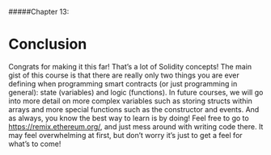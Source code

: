 #####Chapter 13:

# Conclusion

<!-- <ContentWrapp>
  <div class="imgContainer">
    <img alt="story_image_2_0" src="/images/chapter/man.svg" width="150px" height="150px">
  </div>

  <div class="itemsContainer">
    <div class="item-text">
     Chainlink can be used for a lot more than dynamic NFTs. Whenever you need to connect the off-chain world to the on-chain world, Chainlink is the perfect solution.  
    </div>
  </div>
</ContentWrapp> -->

Congrats for making it this far! That’s a lot of Solidity concepts! The main gist of this course is that there are really only two things you are ever defining when programming smart contracts (or just programming in general): state (variables) and logic (functions). In future courses, we will go into more detail on more complex variables such as storing structs within arrays and more special functions such as the constructor and events. And as always, you know the best way to learn is by doing! Feel free to go to https://remix.ethereum.org/, and just mess around with writing code there. It may feel overwhelming at first, but don’t worry it’s just to get a feel for what’s to come!
